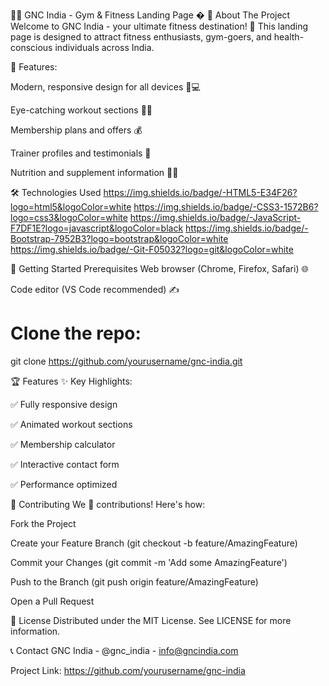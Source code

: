 🏋️‍♂️ GNC India - Gym & Fitness Landing Page �
🌟 About The Project
Welcome to GNC India - your ultimate fitness destination! 💪 This landing page is designed to attract fitness enthusiasts, gym-goers, and health-conscious individuals across India.

🚀 Features:

Modern, responsive design for all devices 📱💻

Eye-catching workout sections 🏋️‍♀️

Membership plans and offers 💰

Trainer profiles and testimonials 🌟

Nutrition and supplement information 🥗💊

🛠 Technologies Used
https://img.shields.io/badge/-HTML5-E34F26?logo=html5&logoColor=white
https://img.shields.io/badge/-CSS3-1572B6?logo=css3&logoColor=white
https://img.shields.io/badge/-JavaScript-F7DF1E?logo=javascript&logoColor=black
https://img.shields.io/badge/-Bootstrap-7952B3?logo=bootstrap&logoColor=white
https://img.shields.io/badge/-Git-F05032?logo=git&logoColor=white

🚀 Getting Started
Prerequisites
Web browser (Chrome, Firefox, Safari) 🌐

Code editor (VS Code recommended) ✍️

# Clone the repo:
git clone https://github.com/yourusername/gnc-india.git

🏆 Features
✨ Key Highlights:

✅ Fully responsive design

✅ Animated workout sections

✅ Membership calculator

✅ Interactive contact form

✅ Performance optimized

🤝 Contributing
We 💖 contributions! Here's how:

Fork the Project

Create your Feature Branch (git checkout -b feature/AmazingFeature)

Commit your Changes (git commit -m 'Add some AmazingFeature')

Push to the Branch (git push origin feature/AmazingFeature)

Open a Pull Request

📜 License
Distributed under the MIT License. See LICENSE for more information.

📞 Contact
GNC India - @gnc_india - info@gncindia.com

Project Link: https://github.com/yourusername/gnc-india

